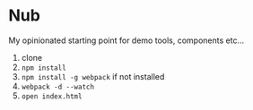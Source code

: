# Nub

My opinionated starting point for demo tools, components etc... 

1. clone
2. `npm install`
3. `npm install -g webpack` if not installed
4. `webpack -d --watch`
5. `open index.html`
